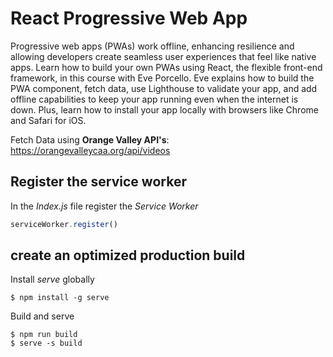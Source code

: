 
# React Progressive Web App

Progressive web apps (PWAs) work offline, enhancing resilience and allowing developers create seamless user experiences that feel like native apps. Learn how to build your own PWAs using React, the flexible front-end framework, in this course with Eve Porcello. Eve explains how to build the PWA component, fetch data, use Lighthouse to validate your app, and add offline capabilities to keep your app running even when the internet is down. Plus, learn how to install your app locally with browsers like Chrome and Safari for iOS.

Fetch Data using **Orange Valley API's**: https://orangevalleycaa.org/api/videos

## Register the service worker 

In the _Index.js_ file register the _Service Worker_
 ```javascript
serviceWorker.register()
```

## create an optimized production build 

Install _serve_ globally 
```shell
$ npm install -g serve
```
Build and serve 
```shell
$ npm run build
$ serve -s build
```

